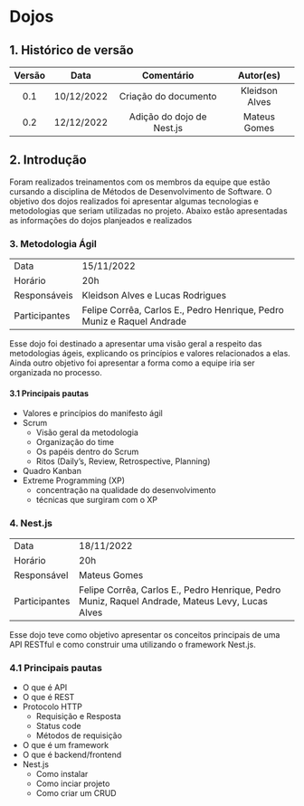 # Dojos

## 1. Histórico de versão

| Versão |    Data    |      Comentário      |   Autor(es)    |
| :----: | :--------: | :------------------: | :------------: |
|  0.1   | 10/12/2022 | Criação do documento | Kleidson Alves |
|  0.2   | 12/12/2022 | Adição do dojo de Nest.js | Mateus Gomes |

## 2. Introdução

Foram realizados treinamentos com os membros da equipe que estão cursando a disciplina de Métodos de Desenvolvimento de Software. O objetivo dos dojos realizados foi apresentar algumas tecnologias e metodologias que seriam utilizadas no projeto. Abaixo estão apresentadas as informações do dojos planjeados e realizados

### 3. Metodologia Ágil

|               |                                                                        |
| ------------- | ---------------------------------------------------------------------- |
| Data          | 15/11/2022                                                             |
| Horário       | 20h                                                                    |
| Responsáveis  | Kleidson Alves e Lucas Rodrigues                                       |
| Participantes | Felipe Corrêa, Carlos E., Pedro Henrique, Pedro Muniz e Raquel Andrade |

Esse dojo foi destinado a apresentar uma visão geral a respeito das metodologias ágeis, explicando os princípios e valores relacionados a elas. Ainda outro objetivo foi apresentar a forma como a equipe iria ser organizada no processo.

#### 3.1 Principais pautas

- Valores e princípios do manifesto ágil
- Scrum
  - Visão geral da metodologia
  - Organização do time
  - Os papéis dentro do Scrum
  - Ritos (Daily’s, Review, Retrospective, Planning)
- Quadro Kanban
- Extreme Programming (XP)
  - concentração na qualidade do desenvolvimento
  - técnicas que surgiram com o XP

### 4. Nest.js

|               |                                                                        |
| ------------- | ---------------------------------------------------------------------- |
| Data          | 18/11/2022                                                             |
| Horário       | 20h                                                                    |
| Responsável  | Mateus Gomes                                       |
| Participantes | Felipe Corrêa, Carlos E., Pedro Henrique, Pedro Muniz, Raquel Andrade, Mateus Levy, Lucas Alves |

Esse dojo teve como objetivo apresentar os conceitos principais de uma API RESTful e como construir uma utilizando o framework Nest.js.

### 4.1 Principais pautas

- O que é API
- O que é REST
- Protocolo HTTP
  - Requisição e Resposta
  - Status code
  - Métodos de requisição
- O que é um framework
- O que é backend/frontend
- Nest.js
  - Como instalar
  - Como inciar projeto
  - Como criar um CRUD
